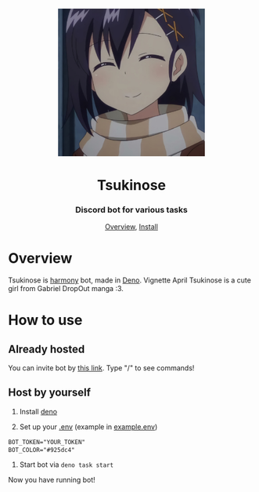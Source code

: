<p align="center">
 <img width=300px src="./static/assets/img/avatar.png" alt="Bot logo">
 <h1 align="center">Tsukinose</h1>
 <h3 align="center">Discord bot for various tasks</h3>
</p>

<p align="center">
 <a href="#overview">Overview</a>,
 <a href="#install">Install</a>
</p>

# Overview

Tsukinose is [harmony](https://github.com/harmonyland/harmony) bot, made in
[Deno](https://deno.land/). Vignette April Tsukinose is a cute girl from Gabriel DropOut manga
:3.

# How to use

## Already hosted

You can invite bot by
[this link](https://discord.com/api/oauth2/authorize?client_id=977746174574465085&scope=bot+applications.commands&permissions=294208515334).
Type "/" to see commands!

## Host by yourself

1. Install [deno](https://deno.land/#installation)

1. Set up your [.env](example.env) (example in [example.env](example.env))

```env
BOT_TOKEN="YOUR_TOKEN"
BOT_COLOR="#925dc4"
```

1. Start bot via `deno task start`

Now you have running bot!
